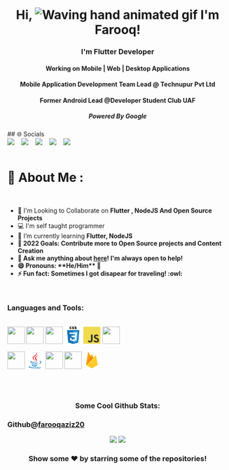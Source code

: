 <h1 align="center"> Hi, <img src="https://raw.githubusercontent.com/nixin72/nixin72/master/wave.gif" 
         alt="Waving hand animated gif"
         height="45"
         width="45" /> I'm Farooq!</h1>
<h3 align="center">I'm Flutter Developer</h3>	 
<h4 align="center">Working on Mobile | Web | Desktop Applications</h4>	 
<h4 align="center">Mobile Application Development Team Lead @ Technupur Pvt Ltd</h4>
<h4 align="center">Former Android Lead @Developer Student Club UAF </h4>
<h5 align="center">Powered By Google</h5>
## 🌐 Socials
<br/>
<a href="https://twitter.com/farooqaziz20">
  <img align="left" width="32px" src="https://logodownload.org/wp-content/uploads/2014/09/twitter-logo-6.png" />
</a>
<a href="https://www.linkedin.com/in/farooqaziz20/">
  <img align="left" width="32px" src="https://cdn-icons-png.flaticon.com/512/174/174857.png"  />
</a>
<a href="mailto:farooqaziz20@gmail.com">
  <img align="left" width="32px" src="https://cdn-icons-png.flaticon.com/512/281/281769.png" />
</a>
<a href="https://instagram.com/farooqaziz20/">
  <img align="left" width="32px" src="https://upload.wikimedia.org/wikipedia/commons/thumb/a/a5/Instagram_icon.png/1024px-Instagram_icon.png" />
</a>
<a href="https://medium.com/@farooqaziz20">
  <img align="left" width="32px" src="https://seekicon.com/free-icon-download/medium_6.svg"/>
</a>

<br/>
<br/>

# 💫 About Me :
<br/>

<div>
  <ul>
    <li>👯 I'm Looking to Collaborate on  <b>Flutter , NodeJS And Open Source Projects</b></li>
    <li>💻 I'm self taught programmer</li>
    <li>🌱 I’m currently learning <b>Flutter, NodeJS<b></li>
    <li>🥅 2022 Goals: Contribute more to Open Source projects and Content Creation</li>
    <li>💬 Ask me anything about <a href="https://discord.com/users/999634986481225768">here</a>! I'm always open to help!</li>
    <li>😄 Pronouns: **He/Him** 💁‍</li>
    <li>⚡ Fun fact: Sometimes I got disapear for traveling! :owl:</li>
</ul>
</div>

<br />
<div align="left">
<h3 align="left">Languages and Tools:</h3> 
<br/>
<code><img height="40" width="40" src="https://img.icons8.com/fluency/480/flutter.png"></code>
<code><img height="40" width="40" src="https://upload.wikimedia.org/wikipedia/commons/c/c6/Dart_logo.png"></code>
<code><img height="40" width="40" src="https://cdn-icons-png.flaticon.com/512/1051/1051277.png"></code>
<code><img height="40" width="40" src="https://github.com/github/explore/raw/main/topics/css/css.png"></code>
<code><img height="40" width="40" src="https://raw.githubusercontent.com/devicons/devicon/master/icons/javascript/javascript-original.svg"></code>
<code><img height="40" width="40" src="https://img.icons8.com/fluency/480/node-js.png"></code>

<code><img height="40" width="40" src="https://cdn.discordapp.com/attachments/1005490731781193758/1005499547650367508/docker.png"></code>
<code><img height="40" width="40" src="https://raw.githubusercontent.com/devicons/devicon/master/icons/java/java-original.svg"></code>
<code><img height="40" width="40" src="https://cdn.discordapp.com/attachments/1005490731781193758/1005491430380281856/github.png"></code>
<code><img height="40" width="40" src="https://upload.wikimedia.org/wikipedia/commons/thumb/3/3f/Git_icon.svg/1024px-Git_icon.svg.png"></code>
<code><img height="40" width="40" src="https://raw.githubusercontent.com/github/explore/80688e429a7d4ef2fca1e82350fe8e3517d3494d/topics/firebase/firebase.png"></code>

<!--END_SECTION:activity-->

</details>

<br />
<br/>
<div align="center">
 <h3>Some Cool Github Stats:</h3> 
</div>
<h3 align="left">Github@<a href="https://github.com/farooqaziz20">farooqaziz20</a></h3> 
<p align="center">
  <img width="48%" src="https://github-readme-stats.vercel.app/api?username=farooqaziz20&show_icons=true&theme=dark" />
  <img width="48%" src="https://github-readme-streak-stats.herokuapp.com/?user=farooqaziz20&theme=dark" />
</p>


[twitter]: https://twitter.com/farooqaziz20
[instagram]: https://www.instagram.com/farooqaziz20/
[linkedin]: https://www.linkedin.com/in/farooqaziz20/

<div align="center">

### Show some ❤️ by starring some of the repositories!

</div>

